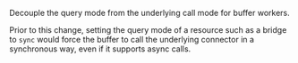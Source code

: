 Decouple the query mode from the underlying call mode for buffer
workers.

Prior to this change, setting the query mode of a resource
such as a bridge to `sync` would force the buffer to call the
underlying connector in a synchronous way, even if it supports async
calls.
